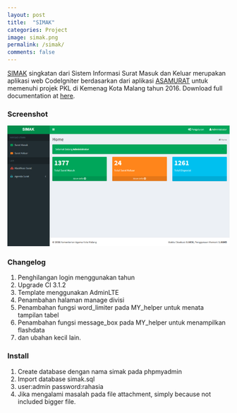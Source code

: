 ```yaml
---
layout: post
title:  "SIMAK"
categories: Project
image: simak.png
permalink: /simak/
comments: false
---
```


[SIMAK](https://github.com/farisfebrianto/simak) singkatan dari Sistem Informasi Surat Masuk dan Keluar merupakan aplikasi web CodeIgniter berdasarkan dari aplikasi [ASAMURAT](https://github.com/akhwan90/asamurat) untuk memenuhi projek PKL di Kemenag Kota Malang tahun 2016. Download full documentation at [here](https://github.com/farisfebrianto/simak/simak.pdf).

<!--more-->

### Screenshot

![simak](/assets/posts/project/2018-05-09-simak/simak.png)

### Changelog

1. Penghilangan login menggunakan tahun
2. Upgrade CI 3.1.2
3. Template menggunakan AdminLTE
4. Penambahan halaman manage divisi
5. Penambahan fungsi word_limiter pada MY_helper untuk menata tampilan tabel
6. Penambahan fungsi message_box pada MY_helper untuk menampilkan flashdata
7. dan ubahan kecil lain.

### Install

1. Create database dengan nama simak pada phpmyadmin
2. Import database simak.sql
3. user:admin password:rahasia
4. Jika mengalami masalah pada file attachment, simply because not included bigger file.
